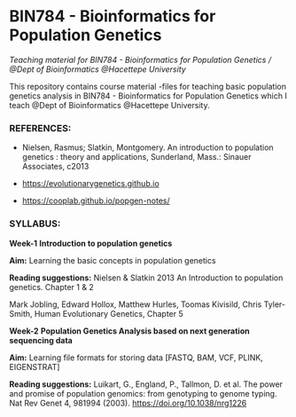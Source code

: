 # **BIN784 - Bioinformatics for Population Genetics** 



*Teaching material for BIN784 - Bioinformatics for Population Genetics /  @Dept of Bioinformatics @Hacettepe University*

This repository contains course material -files for teaching basic population genetics analysis in BIN784 - 
Bioinformatics for Population Genetics which I teach @Dept of Bioinformatics @Hacettepe University.

### **REFERENCES:**

- Nielsen, Rasmus; Slatkin, Montgomery. An introduction to population genetics : theory and applications, Sunderland, Mass.: Sinauer Associates, c2013

- https://evolutionarygenetics.github.io

- https://cooplab.github.io/popgen-notes/ 


### **SYLLABUS:**

**Week-1** **Introduction to population genetics**

**Aim:** Learning the basic concepts in population genetics

**Reading suggestions:** Nielsen & Slatkin 2013 An Introduction to population genetics. Chapter 1 & 2 

Mark Jobling, Edward Hollox, Matthew Hurles, Toomas Kivisild, Chris Tyler-Smith, Human Evolutionary Genetics, Chapter 5

**Week-2** **Population Genetics Analysis based on next generation sequencing data**

**Aim:** Learning file formats for storing data [FASTQ, BAM, VCF, PLINK, EIGENSTRAT] 

**Reading suggestions:** Luikart, G., England, P., Tallmon, D. et al. The power and promise of population genomics: from genotyping to genome typing. Nat Rev Genet 4, 981994 (2003). https://doi.org/10.1038/nrg1226
